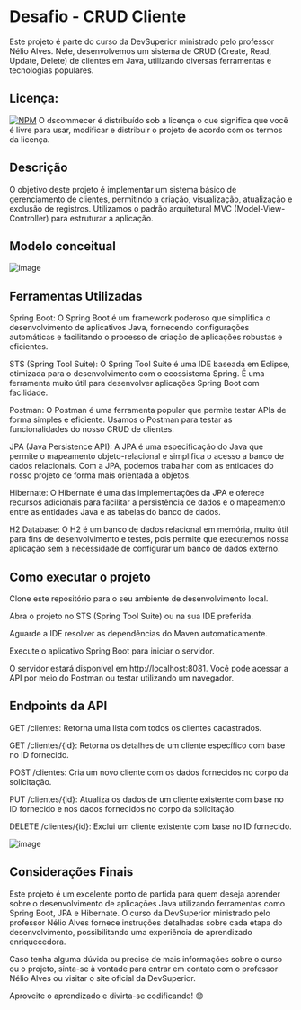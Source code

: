 # Desafio - CRUD Cliente
Este projeto é parte do curso da DevSuperior ministrado pelo professor Nélio Alves. Nele, desenvolvemos um sistema de CRUD (Create, Read, Update, Delete) de clientes em Java, utilizando diversas ferramentas e tecnologias populares.

## Licença:
[![NPM](https://img.shields.io/npm/l/react)]([https://github.com/neliocursos/exemplo-readme/blob/main/LICENSE](https://github.com/fabriciofreitasad/desafio-crud-cliente/edit/main/LICENSE)) 
O dscommecer é distribuído sob a licença
o que significa que você é livre para usar, modificar e distribuir o projeto de acordo com os termos da licença.

## Descrição
O objetivo deste projeto é implementar um sistema básico de gerenciamento de clientes, permitindo a criação, visualização, atualização e exclusão de registros. Utilizamos o padrão arquitetural MVC (Model-View-Controller) para estruturar a aplicação.

## Modelo conceitual

![image](https://github.com/fabriciofreitasad/desafio-crud-cliente/assets/111000422/eabfa94e-6af7-4929-a518-bbddeb21a0e1)

## Ferramentas Utilizadas
Spring Boot: O Spring Boot é um framework poderoso que simplifica o desenvolvimento de aplicativos Java, fornecendo configurações automáticas e facilitando o processo de criação de aplicações robustas e eficientes.

STS (Spring Tool Suite): O Spring Tool Suite é uma IDE baseada em Eclipse, otimizada para o desenvolvimento com o ecossistema Spring. É uma ferramenta muito útil para desenvolver aplicações Spring Boot com facilidade.

Postman: O Postman é uma ferramenta popular que permite testar APIs de forma simples e eficiente. Usamos o Postman para testar as funcionalidades do nosso CRUD de clientes.

JPA (Java Persistence API): A JPA é uma especificação do Java que permite o mapeamento objeto-relacional e simplifica o acesso a banco de dados relacionais. Com a JPA, podemos trabalhar com as entidades do nosso projeto de forma mais orientada a objetos.

Hibernate: O Hibernate é uma das implementações da JPA e oferece recursos adicionais para facilitar a persistência de dados e o mapeamento entre as entidades Java e as tabelas do banco de dados.

H2 Database: O H2 é um banco de dados relacional em memória, muito útil para fins de desenvolvimento e testes, pois permite que executemos nossa aplicação sem a necessidade de configurar um banco de dados externo.

## Como executar o projeto
Clone este repositório para o seu ambiente de desenvolvimento local.

Abra o projeto no STS (Spring Tool Suite) ou na sua IDE preferida.

Aguarde a IDE resolver as dependências do Maven automaticamente.

Execute o aplicativo Spring Boot para iniciar o servidor.

O servidor estará disponível em http://localhost:8081. Você pode acessar a API por meio do Postman ou testar utilizando um navegador.

## Endpoints da API
GET /clientes: Retorna uma lista com todos os clientes cadastrados.

GET /clientes/{id}: Retorna os detalhes de um cliente específico com base no ID fornecido.

POST /clientes: Cria um novo cliente com os dados fornecidos no corpo da solicitação.

PUT /clientes/{id}: Atualiza os dados de um cliente existente com base no ID fornecido e nos dados fornecidos no corpo da solicitação.

DELETE /clientes/{id}: Exclui um cliente existente com base no ID fornecido.

![image](https://github.com/fabriciofreitasad/desafio-crud-cliente/assets/111000422/547c48b0-e46b-4cd1-85be-9cb5e1f58920)


## Considerações Finais
Este projeto é um excelente ponto de partida para quem deseja aprender sobre o desenvolvimento de aplicações Java utilizando ferramentas como Spring Boot, JPA e Hibernate. O curso da DevSuperior ministrado pelo professor Nélio Alves fornece instruções detalhadas sobre cada etapa do desenvolvimento, possibilitando uma experiência de aprendizado enriquecedora.

Caso tenha alguma dúvida ou precise de mais informações sobre o curso ou o projeto, sinta-se à vontade para entrar em contato com o professor Nélio Alves ou visitar o site oficial da DevSuperior.

Aproveite o aprendizado e divirta-se codificando! 😊
